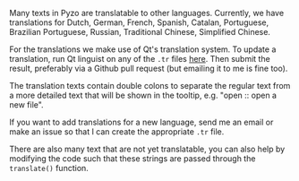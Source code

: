 Many texts in Pyzo are translatable to other languages. Currently, we
have translations for Dutch, German, French, Spanish, Catalan,
Portuguese, Brazilian Portuguese, Russian, Traditional Chinese,
Simplified Chinese.

For the translations we make use of Qt's translation system. To update
a translation, run Qt linguist on any of the `.tr` files
[here](https://github.com/pyzo/pyzo/tree/main/pyzo/resources/translations).
Then submit the result, preferably via a Github pull request (but
emailing it to me is fine too).

The translation texts contain double colons to separate the regular
text from a more detailed text that will be shown in the tooltip, e.g.
"open :: open a new file".

If you want to add translations for a new language, send me an email
or make an issue so that I can create the appropriate `.tr` file.

There are also many text that are not yet translatable, you can also
help by modifying the code such that these strings are passed through
the `translate()` function.
